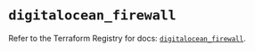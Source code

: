 # `digitalocean_firewall`

Refer to the Terraform Registry for docs: [`digitalocean_firewall`](https://registry.terraform.io/providers/digitalocean/digitalocean/2.54.0/docs/resources/firewall).
